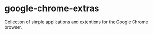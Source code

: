 # google-chrome-extras
Collection of simple applications and extentions for the Google Chrome browser.
